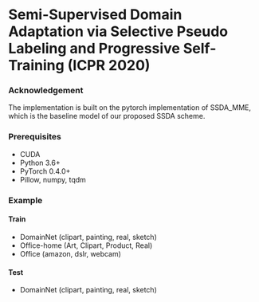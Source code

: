 # Semi-Supervised Domain Adaptation via Selective Pseudo Labeling and Progressive Self-Training (ICPR 2020)

### Acknowledgement
The implementation is built on the pytorch implementation of SSDA_MME, which is the baseline model of our proposed SSDA scheme.

### Prerequisites
+ CUDA
+ Python 3.6+
+ PyTorch 0.4.0+
+ Pillow, numpy, tqdm

### Example
#### Train
+ DomainNet (clipart, painting, real, sketch)
+ Office-home (Art, Clipart, Product, Real)
+ Office (amazon, dslr, webcam)

#### Test
+ DomainNet (clipart, painting, real, sketch)

